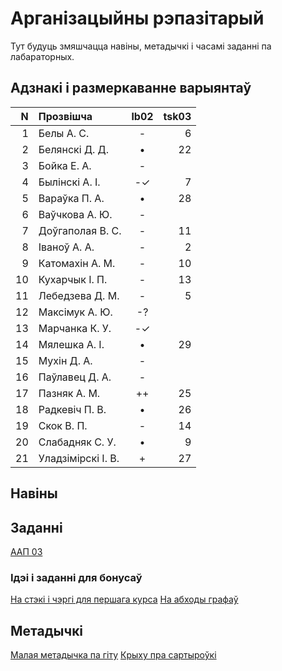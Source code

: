 # Арганізацыйны рэпазітарый

Тут будуць змяшчацца навіны, метадычкі і часамі заданні па лабараторных.

## Адзнакі і размеркаванне варыянтаў


|N  |Прозвішча         |lb02|tsk03|
|--:|:-----------------|:--:|----:|
|  1|Белы А. С.        |- | 6|
|  2|Белянскі Д. Д.    |• |22|
|  3|Бойка Е. А.       |- |  |
|  4|Былінскі А. І.    |-✓| 7|
|  5|Вараўка П. А.     |• |28|
|  6|Ваўчкова А. Ю.    |- |  |
|  7|Доўгаполая В. С.  |- |11|
|  8|Іваноў А. А.      |- | 2|
|  9|Катомахін А. М.   |- |10|
| 10|Кухарчык І. П.    |- |13|
| 11|Лебедзева Д. М.   |- | 5|
| 12|Максімук А. Ю.    |-?|  |
| 13|Марчанка К. У.    |-✓|  |
| 14|Мялешка А. І.     |• |29|
| 15|Мухін Д. А.       |- |  |
| 16|Паўлавец Д. А.    |- |  |
| 17|Пазняк А. М.      |++|25|
| 18|Радкевіч П. В.    |• |26|
| 19|Скок В. П.        |- |14|
| 20|Слабадняк С. У.   |• | 9|
| 21|Уладзімірскі І. В.|+ |27|


## Навіны

## Заданні

[ААП 03](https://github.com/BSU2013gr04Lego/Workflow/releases/download/task03/OOPlb03.pdf)

### Ідэі і заданні для бонусаў

[На стэкі і чэргі для першага курса](https://github.com/BSU2013gr04Lego/Workflow/releases/download/%D0%B1%D0%BE%D0%BD%D1%83%D1%81%D1%8B/StekiCxerhi.pdf)
[На абходы графаў](https://github.com/BSU2013gr04Lego/Workflow/releases/download/%D0%B1%D0%BE%D0%BD%D1%83%D1%81%D1%8B/Obvhody1grup.pdf)

## Метадычкі
[Малая метадычка па гіту](https://github.com/BSU2013gr4Lego/Example/releases/download/gitPdf/AboutGit.pdf)
[Крыху пра сартыроўкі](https://github.com/BSU2013gr04Lego/Workflow/releases/download/%D0%B1%D0%BE%D0%BD%D1%83%D1%81%D1%8B/KSR_SortMasEd1.pdf)
